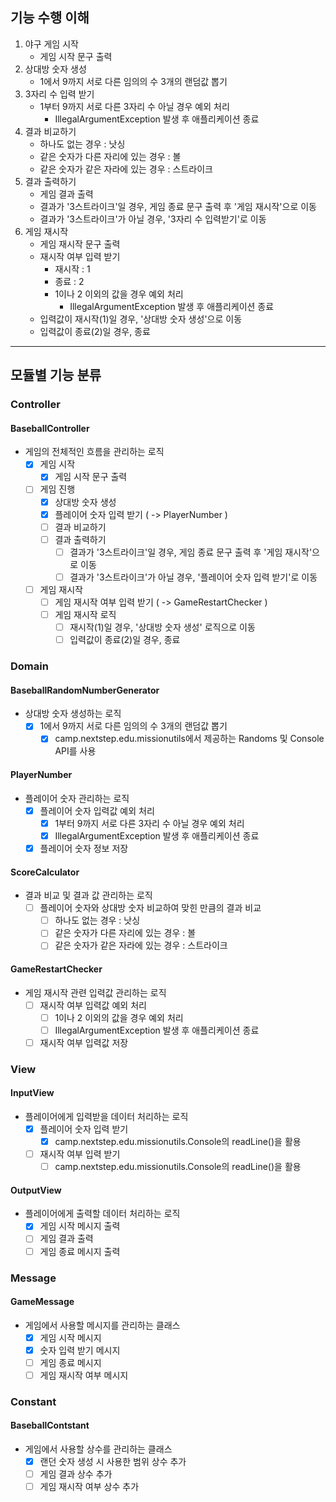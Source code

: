 ## 기능 수행 이해
1. 야구 게임 시작
   - 게임 시작 문구 출력
2. 상대방 숫자 생성
     - 1에서 9까지 서로 다른 임의의 수 3개의 랜덤값 뽑기
3. 3자리 수 입력 받기
   - 1부터 9까지 서로 다른 3자리 수 아닐 경우 예외 처리
     - IllegalArgumentException 발생 후 애플리케이션 종료
4. 결과 비교하기
   - 하나도 없는 경우 : 낫싱
   - 같은 숫자가 다른 자리에 있는 경우 : 볼
   - 같은 숫자가 같은 자라에 있는 경우 : 스트라이크
5. 결과 출력하기
   - 게임 결과 출력
   - 결과가 '3스트라이크'일 경우, 게임 종료 문구 출력 후 '게임 재시작'으로 이동
   - 결과가 '3스트라이크'가 아닐 경우, '3자리 수 입력받기'로 이동
6. 게임 재시작
   - 게임 재시작 문구 출력
   - 재시작 여부 입력 받기
     - 재시작 : 1
     - 종료 : 2
     - 1이나 2 이외의 값을 경우 예외 처리
       - IllegalArgumentException 발생 후 애플리케이션 종료
   - 입력값이 재시작(1)일 경우, '상대방 숫자 생성'으로 이동
   - 입력값이 종료(2)일 경우, 종료

---
## 모듈별 기능 분류
### Controller
#### BaseballController
- 게임의 전체적인 흐름을 관리하는 로직
  - [x] 게임 시작
    - [x] 게임 시작 문구 출력
  - [ ] 게임 진행
    - [x] 상대방 숫자 생성
    - [x] 플레이어 숫자 입력 받기 ( -> PlayerNumber )
    - [ ] 결과 비교하기
    - [ ] 결과 출력하기 
      - [ ] 결과가 '3스트라이크'일 경우, 게임 종료 문구 출력 후 '게임 재시작'으로 이동
      - [ ] 결과가 '3스트라이크'가 아닐 경우, '플레이어 숫자 입력 받기'로 이동
  - [ ] 게임 재시작
    - [ ] 게임 재시작 여부 입력 받기 ( -> GameRestartChecker )
    - [ ] 게임 재시작 로직
      - [ ] 재시작(1)일 경우, '상대방 숫자 생성' 로직으로 이동
      - [ ] 입력값이 종료(2)일 경우, 종료
### Domain
#### BaseballRandomNumberGenerator
- 상대방 숫자 생성하는 로직
  - [x] 1에서 9까지 서로 다른 임의의 수 3개의 랜덤값 뽑기
    - [x] camp.nextstep.edu.missionutils에서 제공하는 Randoms 및 Console API를 사용
#### PlayerNumber
- 플레이어 숫자 관리하는 로직
  - [x] 플레이어 숫자 입력값 예외 처리
    - [x] 1부터 9까지 서로 다른 3자리 수 아닐 경우 예외 처리
    - [x] IllegalArgumentException 발생 후 애플리케이션 종료
  - [x] 플레이어 숫자 정보 저장
#### ScoreCalculator
- 결과 비교 및 결과 값 관리하는 로직
  - [ ] 플레이어 숫자와 상대방 숫자 비교하여 맞힌 만큼의 결과 비교
      - [ ] 하나도 없는 경우 : 낫싱
      - [ ] 같은 숫자가 다른 자리에 있는 경우 : 볼
      - [ ] 같은 숫자가 같은 자라에 있는 경우 : 스트라이크
#### GameRestartChecker
- 게임 재시작 관련 입력값 관리하는 로직
  - [ ] 재시작 여부 입력값 예외 처리
    - [ ] 1이나 2 이외의 값을 경우 예외 처리
    - [ ] IllegalArgumentException 발생 후 애플리케이션 종료
  - [ ] 재시작 여부 입력값 저장
### View 
#### InputView
- 플레이어에게 입력받을 데이터 처리하는 로직
  - [x] 플레이어 숫자 입력 받기
    - [x] camp.nextstep.edu.missionutils.Console의 readLine()을 활용
  - [ ] 재시작 여부 입력 받기
    - [ ] camp.nextstep.edu.missionutils.Console의 readLine()을 활용
  
#### OutputView
- 플레이어에게 출력할 데이터 처리하는 로직
  - [x] 게임 시작 메시지 출력
  - [ ] 게임 결과 출력
  - [ ] 게임 종료 메시지 출력
  
### Message
#### GameMessage
- 게임에서 사용할 메시지를 관리하는 클래스
  - [x] 게임 시작 메시지
  - [x] 숫자 입력 받기 메시지
  - [ ] 게임 종료 메시지
  - [ ] 게임 재시작 여부 메시지
### Constant
#### BaseballContstant
- 게임에서 사용할 상수를 관리하는 클래스
  - [x] 랜던 숫자 생성 시 사용한 범위 상수 추가
  - [ ] 게임 결과 상수 추가
  - [ ] 게임 재시작 여부 상수 추가